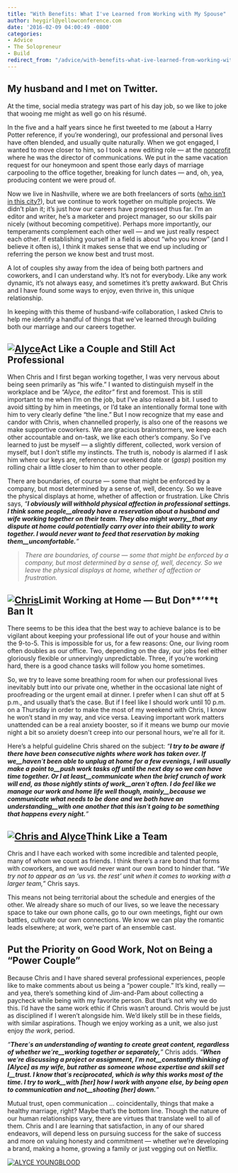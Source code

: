 ```yaml
---
title: "With Benefits: What I've Learned from Working with My Spouse"
author: heygirl@yellowconference.com
date: '2016-02-09 04:00:49 -0800'
categories:
- Advice
- The Solopreneur
- Build
redirect_from: "/advice/with-benefits-what-ive-learned-from-working-with-my-spouse/"
---
```


## My husband and I met on Twitter.

At the time, social media strategy was part of his day job, so we like to joke that wooing me might as well go on his résumé.

In the five and a half years since he first tweeted to me (about a Harry Potter reference, if you’re wondering), our professional and personal lives have often blended, and usually quite naturally. When we got engaged, I wanted to move closer to him, so I took a new editing role — at the [nonprofit](https://twloha.com/) where he was the director of communications. We put in the same vacation request for our honeymoon and spent those early days of marriage carpooling to the office together, breaking for lunch dates — and, oh, yea, producing content we were proud of.

Now we live in Nashville, where we are both freelancers of sorts ([who isn’t in this city?](http://t.co/MO3UHuZW9s)), but we continue to work together on multiple projects. We didn’t plan it; it’s just how our careers have progressed thus far. I’m an editor and writer, he’s a marketer and project manager, so our skills pair nicely (without becoming competitive). Perhaps more importantly, our temperaments complement each other well — and we just really respect each other. If establishing yourself in a field is about “who you know” (and I believe it often is), I think it makes sense that we end up including or referring the person we know best and trust most.

A lot of couples shy away from the idea of being both partners and coworkers, and I can understand why. It’s not for everybody. Like any work dynamic, it’s not always easy, and sometimes it’s pretty awkward. But Chris and I have found some ways to enjoy, even thrive in, this unique relationship.

In keeping with this theme of husband-wife collaboration, I asked Chris to help me identify a handful of things that we've learned through building both our marriage and our careers together.

## **[![Alyce](http://yellowconference.com/wp-content/uploads/2016/02/Alyce.jpg)](http://yellowconference.com/wp-content/uploads/2016/02/Alyce.jpg)Act Like a Couple and Still Act Professional**

When Chris and I first began working together, I was very nervous about being seen primarily as “his wife.” I wanted to distinguish myself in the workplace and be _“Alyce, the editor”_ first and foremost. This is still important to me when I’m on the job, but I’ve also relaxed a bit. I used to avoid sitting by him in meetings, or I’d take an intentionally formal tone with him to very clearly define “the line.” But I now recognize that my ease and candor with Chris, when channelled properly, is also one of the reasons we make supportive coworkers. We are gracious brainstormers, we keep each other accountable and on-task, we like each other’s company. So I’ve learned to just be myself — a slightly different, collected, work version of myself, but I don’t stifle my instincts. The truth is, nobody is alarmed if I ask him where our keys are, reference our weekend date or (*gasp*) position my rolling chair a little closer to him than to other people.

There are boundaries, of course — some that might be enforced by a company, but most determined by a sense of, well, decency. So we leave the physical displays at home, whether of affection or frustration. Like Chris says, _“__I obviously will withhold physical affection in professional settings. I think some people__already have a reservation about a husband and wife working together on their team. They also might worry__that any dispute at home could potentially carry over into their ability to work together. I would never want to feed that reservation by making them__uncomfortable.__”_

> _There are boundaries, of course — some that might be enforced by a company, but most determined by a sense of, well, decency. So we leave the physical displays at home, whether of affection or frustration._

## **[![Chris](http://yellowconference.com/wp-content/uploads/2016/02/Chris.jpg)](http://yellowconference.com/wp-content/uploads/2016/02/Chris.jpg)Limit Working at Home** **—** **But Don****’****t Ban It**

There seems to be this idea that the best way to achieve balance is to be vigilant about keeping your professional life out of your house and within the 9-to-5\. This is impossible for us, for a few reasons: One, our living room often doubles as our office. Two, depending on the day, our jobs feel either gloriously flexible or unnervingly unpredictable. Three, if you’re working hard, there is a good chance tasks will follow you home sometimes.

So, we try to leave some breathing room for when our professional lives inevitably butt into our private one, whether in the occasional late night of proofreading or the urgent email at dinner. I prefer when I can shut off at 5 p.m., and usually that’s the case. But if I feel like I should work until 10 p.m. on a Thursday in order to make the most of my weekend with Chris, I know he won’t stand in my way, and vice versa. Leaving important work matters unattended can be a real anxiety booster, so if it means we bump our movie night a bit so anxiety doesn't creep into our personal hours, we're all for it.

Here’s a helpful guideline Chris shared on the subject: _“__I try to be aware if there have been consecutive nights where work has taken over. If we__haven__’__t been able to unplug at home for a few evenings, I will usually make a point to__push work tasks off until the next day so we can have time together. Or I at least__communicate when the brief crunch of work will end, as those nightly stints of work__aren__’__t often. I do feel like we manage our work and home life well though, mainly__because we communicate what needs to be done and we both have an understanding__with one another that this isn__’__t going to be something that happens every night.__”_

## **[![Chris and Alyce](http://yellowconference.com/wp-content/uploads/2016/02/Chris-and-Alyce.jpg)](http://yellowconference.com/wp-content/uploads/2016/02/Chris-and-Alyce.jpg)Think Like a Team**

Chris and I have each worked with some incredible and talented people, many of whom we count as friends. I think there’s a rare bond that forms with coworkers, and we would never want our own bond to hinder that. _“We try not to appear as an ‘us vs. the rest’ unit when it comes to working with a larger team,”_ Chris says.

This means not being territorial about the schedule and energies of the other. We already share so much of our lives, so we leave the necessary space to take our own phone calls, go to our own meetings, fight our own battles, cultivate our own connections. We know we can play the romantic leads elsewhere; at work, we’re part of an ensemble cast.

## **Put the Priority on Good Work, Not on Being a** **“****Power Couple****”**

Because Chris and I have shared several professional experiences, people like to make comments about us being a “power couple.” It’s kind, really — and yea, there’s something kind of Jim-and-Pam about collecting a paycheck while being with my favorite person. But that’s not why we do this. I’d have the same work ethic if Chris wasn’t around. Chris would be just as disciplined if I weren’t alongside him. We’d likely still be in these fields, with similar aspirations. Though we enjoy working as a unit, we also just enjoy _the work_, period.

_“__There__’__s an understanding of wanting to create great content, regardless of whether we__’__re__working together or separately,__”_ Chris adds. _“__When we__’__re discussing a project or assignment, I__’__m not__constantly thinking of [Alyce] as my wife, but rather as someone whose expertise and skill set I__trust. I know that__’__s reciprocated, which is why this works most of the time. I try to work__with [her] how I work with anyone else, by being open to communication and not__shooting [her] down.__”_

Mutual trust, open communication … coincidentally, things that make a healthy marriage, right? Maybe that’s the bottom line. Though the nature of our human relationships vary, there are virtues that translate well to all of them. Chris and I are learning that satisfaction, in any of our shared endeavors, will depend less on pursuing success for the sake of success and more on valuing honesty and commitment — whether we’re developing a brand, making a home, growing a family or just vegging out on Netflix.

[![ALYCE YOUNGBLOOD](http://yellowconference.com/wp-content/uploads/2016/02/ALYCE-YOUNGBLOOD.jpg)](http://www.alyceyoungblood.com/)
